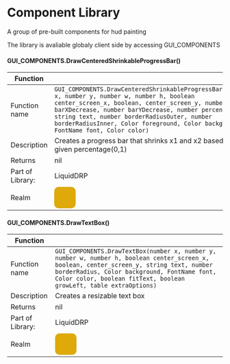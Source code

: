 # Component Library
A group of pre-built components for hud painting

The library is avaliable globaly client side by accessing GUI_COMPONENTS

#### GUI_COMPONENTS.DrawCenteredShrinkableProgressBar()
| Function||
|----|----|
| Function name      | ```GUI_COMPONENTS.DrawCenteredShrinkableProgressBar(number x, number y, number w, number h, boolean center_screen_x, boolean, center_screen_y, number barXDecrease, number barYDecrease, number percentage, string text, number borderRadiusOuter, number borderRadiusInner, Color foreground, Color background, FontName font, Color color)``` |
| Description   | Creates a progress bar that shrinks x1 and x2 based on the given percentage(0,1) |
| Returns | nil |
| Part of Library: | LiquidDRP |
| Realm |<div style="width: 50px; height: 50px; background-color: #dea909; border-radius: 10px;"></div> |

#### GUI_COMPONENTS.DrawTextBox()
| Function||
|----|----|
| Function name      | ```GUI_COMPONENTS.DrawTextBox(number x, number y, number w, number h, boolean center_screen_x, boolean, center_screen_y, string text, number borderRadius, Color background, FontName font, Color color, boolean fitText, boolean growLeft, table extraOptions)``` |
| Description   | Creates a resizable text box |
| Returns | nil |
| Part of Library: | LiquidDRP |
| Realm |<div style="width: 50px; height: 50px; background-color: #dea909; border-radius: 10px;"></div> |
